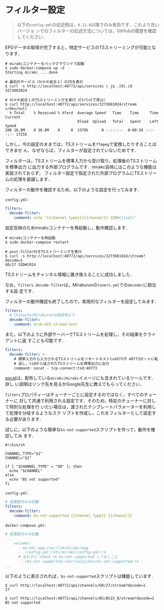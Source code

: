 # フィルター設定

> 以下の`config.yml`の記述例は，`0.12.0`以降でのみ有効です．これより古いバージョ
> ンでのフィルターの記述方法については，GitHubの履歴を確認してください．

EPGデータの取得が完了すると，特定サービスのTSストリーミングが可能となります．

```console
# mirakcコンテナーをバックグラウンドで起動
$ sudo docker-compose up -d
Starting mirakc ... done

# 最初のサービス（ＮＨＫ総合１）のIDを表示
$ curl -s http://localhost:40772/api/services | jq .[0].id
3273601024

# ＮＨＫ総合１のTSストリーミングを実行（Ctrl+Cで停止）
$ curl http://localhost:40772/api/services/3273601024/stream >/dev/null
  % Total    % Received % Xferd  Average Speed   Time    Time     Time  Current
                                 Dload  Upload   Total   Spent    Left  Speed
100 16.8M    0 16.8M    0     0  1578k      0 --:--:--  0:00:10 --:--:-- 1725k
```

しかし，今の設定のままでは，TSストリームを`ffmpeg`で変換したりすることはできませ
ん．なぜならば，フィルターが設定されていないためです．

フィルターは，TSストリームを標準入力から受け取り，処理後のTSストリームを標準出力
に出力する外部プログラムです．mirakc自体にはこのような機能は実装されておらず，
フィルター設定で指定された外部プログラムにTSストリームの処理を委譲します．

フィルターの動作を確認するため，以下のような設定を行ってみます．

`config.yml`:

```yaml
filters:
  decode-filter:
    command: echo "{{channel_type}}/{{channel}} SID#{{sid}}"
```

設定反映のためmirakcコンテナーを再起動し，動作確認します．

```console
# mirakcコンテナーを再起動
$ sudo docker-compose restart

# post-filter付きTSストリーミングを実行
$ curl -s http://localhost:40772/api/services/3273601024/stream?decode=1
GR/27 SID#1024
```

TSストリームをチャンネル情報に置き換えることに成功しました．

なお，`filters.decode-filter`は，Mirakurunの`tuners.yml`での`decoder`に相当する設
定です．

フィルターの動作確認も終了したので，実用的なフィルターを設定してみます．

```yaml
filters:
  # Chinachu/Mirakurunの設定例より
  decode-filter:
    command: arib-b25-stream-test
```

また，以下のように外部サーバーでTSストリームを処理し，その結果をクライアントに返
すことも可能です．

```yaml
filters:
  decode-filter: >-
    # 標準入力から入力されるTSストリームをリモートホストtsdのTCP 40773ポートに転
    # 送し，tsdから返されたTSストリームを標準出力に出力
    command: socat - tcp-connect:tsd:40773
```

[socat]は，配布している`mirakc/mirakc`イメージにも含まれているツールです．詳し
い説明はリンク先を見るかGoogle先生に教えてもらってください．

`filters`プロパティーはチューナーごとに設定するのではなく，すべてのチューナーに
対して共通で利用される設定です．そのため，特定のチューナーに対して特別な処理を行
いたい場合は，渡されたテンプレートパラメーターを利用して処理を分岐するようなスク
リプトを作成し，これをフィルターとして設定する必要があります．

試しに，以下のような簡単な`bs-not-supported`スクリプトを作って，動作を確認してみ
ます．

```shell
#!/bin/sh

CHANNEL_TYPE="$1"
CHANNEL="$2"

if [ "$CHANNEL_TYPE" = "GR" ]; then
  echo "$CHANNEL"
else
  echo "BS not supported"
fi
```

`config.yml`:

```yaml
# 変更部分のみ記載
filters:
  decode-filter:
    command: bs-not-supported {{channel_type}} {{channel}}
```

`docker-compose.yml`:

```yaml
# 変更部分のみ記載
...
    volumes:
      - mirakc-epg:/var/lib/mirakc/epg
      - ./config.yml:/etc/mirakc/config.yml:ro
      # 忘れずに`chmod +x bs-not-supported`しておくこと
      - ./bs-not-supported:/usr/local/bin/bs-not-supported:ro
...
```

以下のように表示されれば，`bs-not-supported`スクリプトは機能しています．

```console
$ curl http://localhost:40772/api/channels/GR/27/stream?decode=1
27

$ curl http://localhost:40772/api/channels/BS/BS15_0/stream?decode=1
BS not supported
```

[socat]: http://www.dest-unreach.org/socat/doc/socat.html
